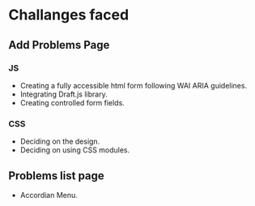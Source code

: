 # Challanges faced

## Add Problems Page

### JS
* Creating a fully accessible html form following WAI ARIA guidelines.
* Integrating Draft.js library.
* Creating controlled form fields.

### CSS
* Deciding on the design.
* Deciding on using CSS modules.

## Problems list page
* Accordian Menu.
